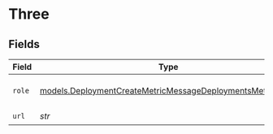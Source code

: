 # Three


## Fields

| Field                                                                                                                          | Type                                                                                                                           | Required                                                                                                                       | Description                                                                                                                    |
| ------------------------------------------------------------------------------------------------------------------------------ | ------------------------------------------------------------------------------------------------------------------------------ | ------------------------------------------------------------------------------------------------------------------------------ | ------------------------------------------------------------------------------------------------------------------------------ |
| `role`                                                                                                                         | [models.DeploymentCreateMetricMessageDeploymentsMetricsRole](../models/deploymentcreatemetricmessagedeploymentsmetricsrole.md) | :heavy_check_mark:                                                                                                             | The role of the prompt message                                                                                                 |
| `url`                                                                                                                          | *str*                                                                                                                          | :heavy_check_mark:                                                                                                             | N/A                                                                                                                            |